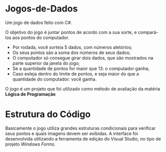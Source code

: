 # Jogos-de-Dados
Um jogo de dados feito com C#.

O objetivo do jogo é juntar pontos de acordo com a sua sorte, e compará-los aos pontos do computador.
  - Por rodada, você sorteia 5 dados, com números aletórios;
  - Os seus pontos são a soma dos números de seus dados;
  - O computador só consegue girar dois dados, que são mostrados na parte superior da janela do jogo;
  - Se a quantidade de pontos for maior que 13: o computador ganha;
  - Caso esteja dentro do limite de pontos, e seja maior do que a quantidade do computador: você ganha.

O jogo é um projeto que foi utilizado como método de avaliação da matéria **Lógica de Programação**
# Estrutura do Código

Basicamente o jogo utiliza grandes estruturas condicionais para verificar seus pontos e quais imagens devem ser exibidas.
A interface foi desenvolvida utilizando a ferramenta de edição do Visual Studio, no tipo de projeto *Windows Forms*.
